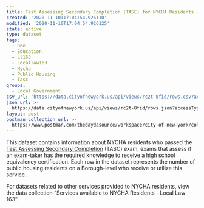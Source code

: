 ```yaml
---
title: Test Assessing Secondary Completion (TASC) for NYCHA Residents - Local Law 163
created: '2020-11-10T17:04:54.926110'
modified: '2020-11-10T17:04:54.926125'
state: active
type: dataset
tags:
  - Doe
  - Education
  - Ll163
  - Locallaw163
  - Nycha
  - Public Housing
  - Tasc
groups:
  - Local Government
csv_url: 'https://data.cityofnewyork.us/api/views/rc2t-8fid/rows.csv?accessType=DOWNLOAD'
json_url: >-
  https://data.cityofnewyork.us/api/views/rc2t-8fid/rows.json?accessType=DOWNLOAD
layout: post
postman_collection_url: >-
  https://www.postman.com/thedaydasource/workspace/city-of-new-york/collection/15909983-9b1de0a7-de20-4943-b155-535bcfb42238
---
```

This dataset contains information about NYCHA residents who passed the <a href="https://www1.nyc.gov/nyc-resources/service/1763/ged-or-tasc-test">Test Assessing Secondary Completion</a> (TASC) exam, exams that assess if an exam-taker has the required knowledge to receive a high school equivalency certification. Each row in the dataset represents the number of public housing residents on a Borough-level who receive or utilize this service.

For datasets related to other services provided to NYCHA residents, view the data collection “Services available to NYCHA Residents - Local Law 163”.
